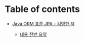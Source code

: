 # Table of contents

* [Java ORM 표준 JPA - 김영한 저](README.md)

    * [내용 전반 요약](./Java%20ORM%20표준%20JPA.md)